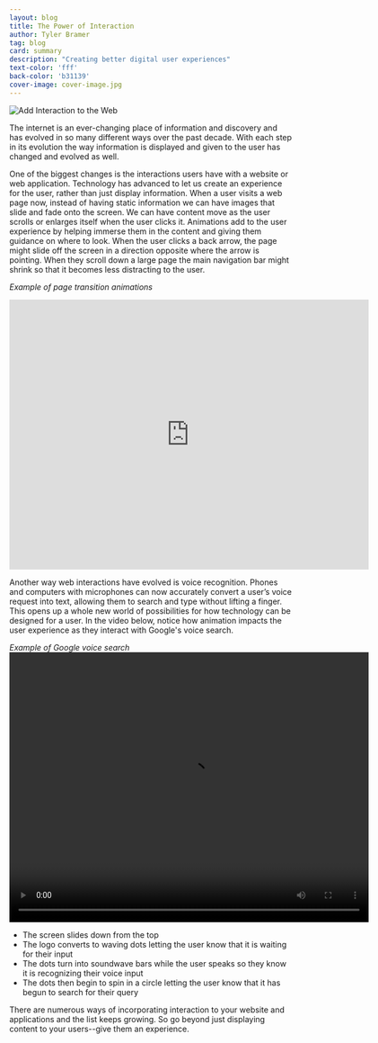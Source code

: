 ```yaml
---
layout: blog
title: The Power of Interaction
author: Tyler Bramer
tag: blog
card: summary
description: "Creating better digital user experiences"
text-color: 'fff'
back-color: 'b31139'
cover-image: cover-image.jpg
---
```

![Add Interaction to the Web](/img/google-logo.gif)

The internet is an ever-changing place of information and discovery and has evolved in so many different ways over the past decade. With each step in its evolution the way information is displayed and given to the user has changed and evolved as well.

One of the biggest changes is the interactions users have with a website or web application. Technology has advanced to  let us create an experience for the user, rather than just display information. When a user visits a web page now, instead of having static information we can have images that slide and fade onto the screen. We can have content move as the user scrolls or enlarges itself when the user clicks it. Animations add to the user experience by helping immerse them in the content and giving them guidance on where to look. When the user clicks a back arrow, the page might slide off the screen in a direction opposite where the arrow is pointing. When they scroll down a large page the main navigation bar might shrink so that it becomes less distracting to the user.

*Example of page transition animations*
<iframe src="https://player.vimeo.com/video/173269145" width="640" height="480" frameborder="0" webkitallowfullscreen mozallowfullscreen allowfullscreen></iframe>

Another way web interactions have evolved is voice recognition. Phones and computers with microphones can now accurately convert a user’s voice request into text, allowing them to search and type without lifting a finger. This opens up a whole new world of possibilities for how technology can be designed for a user. In the video below, notice how animation impacts the user experience as they interact with Google's voice search.

*Example of Google voice search*
<video width="640" height="480" controls>
  <source src="https://g-design.storage.googleapis.com/production/v6/assets/g-voice-flow.mp4" type="video/mp4">
  <source src="https://g-design.storage.googleapis.com/production/v6/assets/g-voice-flow.ogg" type="video/ogg">
Your browser does not support the video tag.
</video>

-  The screen slides down from the top
-  The logo converts to waving dots letting the user know that it is waiting for their input
-  The dots turn into soundwave bars while the user speaks so they know it is recognizing their voice input
-  The dots then begin to spin in a circle letting the user know that it has begun to search for their query

There are numerous ways of incorporating interaction to your website and applications and the list keeps growing. So go beyond just displaying  content to your users--give them an experience.
